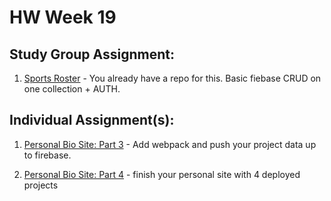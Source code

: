 # HW Week 19

## Study Group Assignment:
1.  [Sports Roster](https://github.com/nss-nightclass-projects/exercise-vault/blob/master/REACT_sports_roster.md) - You already have a repo for this.  Basic fiebase CRUD on one collection + AUTH.

## Individual Assignment(s):
1.  [Personal Bio Site: Part 3](https://github.com/nss-nightclass-projects/personal-bio-site-instructions/blob/master/personal-bio-site-03.md) - Add webpack and push your project data up to firebase.
  
2.  [Personal Bio Site: Part 4](https://github.com/nss-nightclass-projects/personal-bio-site-instructions/blob/master/personal-bio-site-04.md) - finish your personal site with 4 deployed projects
